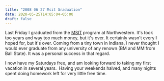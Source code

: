 ```yaml
---
title: "2008 06 27 Msit Graduation"
date: 2020-05-25T14:05:04-05:00
draft: false
---
```


Last Friday I graduated from the <a href="http://infotech.northwestern.edu">MSIT</a> program at Northwestern. It's took too years and way too much money, but it's over. It certainly wasn't every I hoped for, but it's over. Coming from a tiny town in Indiana, I never thought I would ever graduate from any university of any renown (BM and MM from Ball State). It was a personal success in that regard.

I now have my Saturdays free, and am looking forward to taking my first vacation in several years.  Having your weekends halved, and many nights spent doing homework left for very little free time.